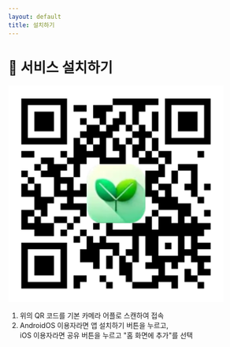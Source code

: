 ```yaml
---
layout: default
title: 설치하기
---
```


# 📲 서비스 설치하기
![QR](src/QR.png)

1. 위의 QR 코드를 기본 카메라 어플로 스캔하여 접속  
2. AndroidOS 이용자라면 앱 설치하기 버튼을 누르고,  
   iOS 이용자라면 공유 버튼을 누르고 "홈 화면에 추가"를 선택
